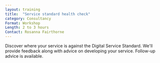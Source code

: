```yaml
---
layout: training
title:  "Service standard health check"
category: Consultancy
Format: Workshop  
Length: 2 to 3 hours
Contact: Rosanna Fairthorne
---
```


Discover where your service is against the Digital Service Standard. We'll provide feedback along with advice on developing your service. Follow-up advice is available.
